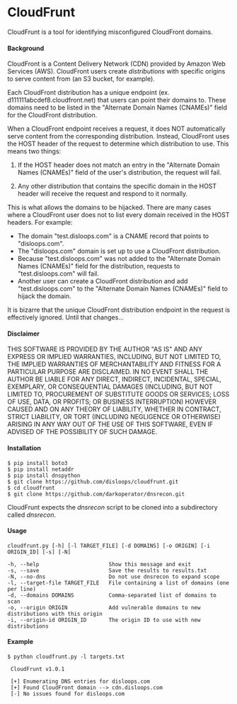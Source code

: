 # CloudFrunt

CloudFrunt is a tool for identifying misconfigured CloudFront domains.

#### Background

CloudFront is a Content Delivery Network (CDN) provided by Amazon Web Services (AWS). CloudFront users create *distributions* with specific origins to serve content from (an S3 bucket, for example).

Each CloudFront distribution has a unique endpoint (ex. d111111abcdef8.cloudfront.net) that users can point their domains to. These domains need to be listed in the "Alternate Domain Names (CNAMEs)" field for the CloudFront distribution.

When a CloudFront endpoint receives a request, it does NOT automatically serve content from the corresponding distribution. Instead, CloudFront uses the HOST header of the request to determine which distribution to use. This means two things:

1. If the HOST header does not match an entry in the "Alternate Domain Names (CNAMEs)" field of the user's distribution, the request will fail.

2. Any other distribution that contains the specific domain in the HOST header will receive the request and respond to it normally.

This is what allows the domains to be hijacked. There are many cases where a CloudFront user does not to list every domain received in the HOST headers. For example:

* The domain "test.disloops.com" is a CNAME record that points to "disloops.com".
* The "disloops.com" domain is set up to use a CloudFront distribution.
* Because "test.disloops.com" was not added to the "Alternate Domain Names (CNAMEs)" field for the distribution, requests to "test.disloops.com" will fail.
* Another user can create a CloudFront distribution and add "test.disloops.com" to the "Alternate Domain Names (CNAMEs)" field to hijack the domain.

It is bizarre that the unique CloudFront distribution endpoint in the request is effectively ignored. Until that changes...

#### Disclaimer

THIS SOFTWARE IS PROVIDED BY THE AUTHOR "AS IS" AND ANY EXPRESS OR IMPLIED WARRANTIES, INCLUDING, BUT NOT LIMITED TO, THE IMPLIED WARRANTIES OF MERCHANTABILITY AND FITNESS FOR A PARTICULAR PURPOSE ARE DISCLAIMED. IN NO EVENT SHALL THE AUTHOR BE LIABLE FOR ANY DIRECT, INDIRECT, INCIDENTAL, SPECIAL, EXEMPLARY, OR CONSEQUENTIAL DAMAGES (INCLUDING, BUT NOT LIMITED TO, PROCUREMENT OF SUBSTITUTE GOODS OR SERVICES; LOSS OF USE, DATA, OR PROFITS; OR BUSINESS INTERRUPTION) HOWEVER CAUSED AND ON ANY THEORY OF LIABILITY, WHETHER IN CONTRACT, STRICT LIABILITY, OR TORT (INCLUDING NEGLIGENCE OR OTHERWISE) ARISING IN ANY WAY OUT OF THE USE OF THIS SOFTWARE, EVEN IF ADVISED OF THE POSSIBILITY OF SUCH DAMAGE.

#### Installation

```
$ pip install boto3
$ pip install netaddr
$ pip install dnspython
$ git clone https://github.com/disloops/cloudfrunt.git
$ cd cloudfrunt
$ git clone https://github.com/darkoperator/dnsrecon.git
```

CloudFrunt expects the *dnsrecon* script to be cloned into a subdirectory called *dnsrecon*.

#### Usage

```
cloudfrunt.py [-h] [-l TARGET_FILE] [-d DOMAINS] [-o ORIGIN] [-i ORIGIN_ID] [-s] [-N]

-h, --help                      Show this message and exit
-s, --save                      Save the results to results.txt
-N, --no-dns                    Do not use dnsrecon to expand scope
-l, --target-file TARGET_FILE   File containing a list of domains (one per line)
-d, --domains DOMAINS           Comma-separated list of domains to scan
-o, --origin ORIGIN             Add vulnerable domains to new distributions with this origin
-i, --origin-id ORIGIN_ID       The origin ID to use with new distributions
```

#### Example

```
$ python cloudfrunt.py -l targets.txt

 CloudFrunt v1.0.1

 [+] Enumerating DNS entries for disloops.com
 [+] Found CloudFront domain --> cdn.disloops.com
 [-] No issues found for disloops.com
```
